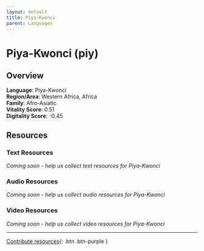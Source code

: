 ```yaml
---
layout: default
title: Piya-Kwonci
parent: Languages
---
```


# Piya-Kwonci (piy)

## Overview

**Language**: Piya-Kwonci  
**Region/Area**: Western Africa, Africa  
**Family**: Afro-Asiatic  
**Vitality Score**: 0.51  
**Digitality Score**: -0.45  

## Resources

### Text Resources
*Coming soon - help us collect text resources for Piya-Kwonci*

### Audio Resources
*Coming soon - help us collect audio resources for Piya-Kwonci*

### Video Resources
*Coming soon - help us collect video resources for Piya-Kwonci*

---

[Contribute resources](https://fairtrain.github.io/){: .btn .btn-purple }
